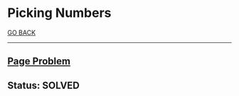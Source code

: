 # Picking Numbers

[GO BACK](../README.md)

___

## [Page Problem](https://www.hackerrank.com/challenges/picking-numbers/problem)

## Status: SOLVED